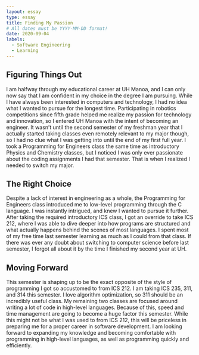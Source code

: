 ```yaml
---
layout: essay
type: essay
title: Finding My Passion
# All dates must be YYYY-MM-DD format!
date: 2020-09-04
labels:
  - Software Engineering
  - Learning
---
```


## Figuring Things Out
I am halfway through my educational career at UH Manoa, and I can only now say that I am confident in my choice in the degree I am pursuing.  While I have always been interested in computers and technology, I had no idea what I wanted to pursue for the longest time.  Participating in robotics competitions since fifth grade helped me realize my passion for technology and innovation, so I entered UH Manoa with the intent of becoming an engineer.  It wasn’t until the second semester of my freshman year that I actually started taking classes even remotely relevant to my major though, so I had no clue what I was getting into until the end of my first full year.  I took a Programming for Engineers class the same time as introductory Physics and Chemistry classes, but I noticed I was only ever passionate about the coding assignments I had that semester.  That is when I realized I needed to switch my major.

## The Right Choice
Despite a lack of interest in engineering as a whole, the Programming for Engineers class introduced me to low-level programming through the C language.  I was instantly intrigued, and knew I wanted to pursue it further.  After taking the required introductory ICS class, I got an override to take ICS 212, where I was able to dive deeper into how programs are structured and what actually happens behind the scenes of most languages.  I spent most of my free time last semester learning as much as I could from that class.  If there was ever any doubt about switching to computer science before last semester, I forgot all about it by the time I finished my second year at UH.

## Moving Forward
This semester is shaping up to be the exact opposite of the style of programming I got so accustomed to from ICS 212.  I am taking ICS 235, 311, and 314 this semester.  I love algorithm optimization, so 311 should be an incredibly useful class.  My remaining two classes are focused around writing a lot of code in high-level languages.  Because of this, speed and time management are going to become a huge factor this semester.  While this might not be what I was used to from ICS 212, this will be priceless in preparing me for a proper career in software development.  I am looking forward to expanding my knowledge and becoming comfortable with programming in high-level languages, as well as programming quickly and efficiently.
